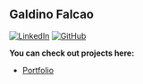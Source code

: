 ## Galdino Falcao 
[![LinkedIn](https://img.shields.io/badge/LinkedIn-Galdino%20Falcao-blue?logo=linkedin)](https://www.linkedin.com/in/galdino-falcao)
[![GitHub](https://img.shields.io/badge/GitHub-Galdino%20Falcao-black?logo=github)](https://github.com/galdinofalcao)

**You can check out projects here:**
- [Portfolio](https://github.com/galdinofalcao/Projects)
